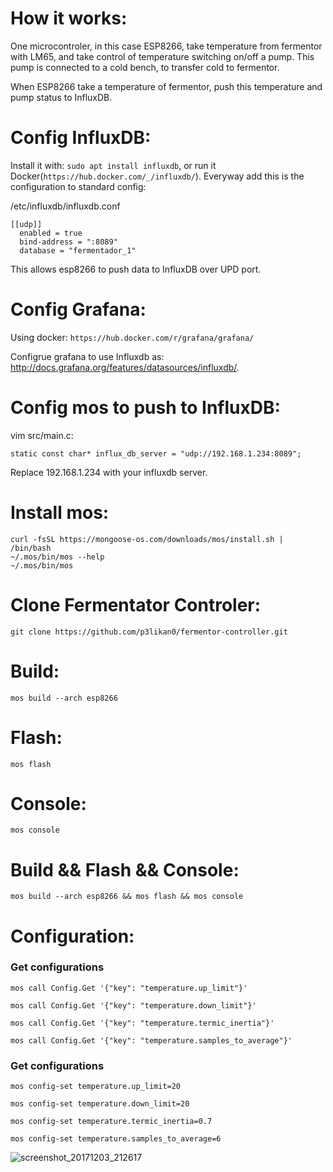 # How it works:

One microcontroler, in this case ESP8266, take temperature from fermentor with LM65, and take control of temperature switching on/off a pump.
This pump is connected to a cold bench, to transfer cold to fermentor.

When ESP8266 take a temperature of fermentor, push this temperature and pump status to InfluxDB.

# Config InfluxDB:

Install it with: `sudo apt install influxdb`, or run it Docker(`https://hub.docker.com/_/influxdb/`). Everyway add this is the configuration to standard config:

/etc/influxdb/influxdb.conf

```
[[udp]]
  enabled = true
  bind-address = ":8089"
  database = "fermentador_1"
```

This allows esp8266 to push data to InfluxDB over UPD port.

# Config Grafana:

Using docker: `https://hub.docker.com/r/grafana/grafana/`

Configrue grafana to use Influxdb as: http://docs.grafana.org/features/datasources/influxdb/.

# Config mos to push to InfluxDB:

vim src/main.c:

```
static const char* influx_db_server = "udp://192.168.1.234:8089";
```

Replace 192.168.1.234 with your influxdb server.

# Install mos:

```
curl -fsSL https://mongoose-os.com/downloads/mos/install.sh | /bin/bash
~/.mos/bin/mos --help      
~/.mos/bin/mos
```

# Clone Fermentator Controler:

```
git clone https://github.com/p3likan0/fermentor-controller.git
```


# Build:

```
mos build --arch esp8266
```

# Flash:

```
mos flash
```

# Console:

```
mos console
```

# Build && Flash && Console:

```
mos build --arch esp8266 && mos flash && mos console  
```

# Configuration:

### Get configurations 

```
mos call Config.Get '{"key": "temperature.up_limit"}'
```

```
mos call Config.Get '{"key": "temperature.down_limit"}'
```

```
mos call Config.Get '{"key": "temperature.termic_inertia"}'
```

```
mos call Config.Get '{"key": "temperature.samples_to_average"}'
```

### Get configurations 

```
mos config-set temperature.up_limit=20
```

```
mos config-set temperature.down_limit=20
```

```
mos config-set temperature.termic_inertia=0.7
```

```
mos config-set temperature.samples_to_average=6
```

![screenshot_20171203_212617](https://user-images.githubusercontent.com/17766626/33531811-2e33f07a-d871-11e7-9627-43bc41c3f696.png)
